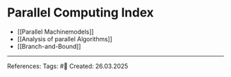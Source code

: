 # Parallel Computing Index


- [[Parallel Machinemodels]]
- [[Analysis of parallel Algorithms]]
- [[Branch-and-Bound]]

---

References: 
Tags: #📑 
Created: 26.03.2025